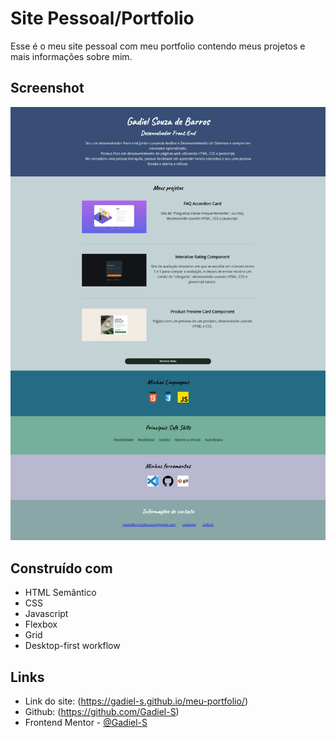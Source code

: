 # Site Pessoal/Portfolio

Esse é o meu site pessoal com meu portfolio contendo meus projetos e mais informações sobre mim.

## Screenshot

![](./images/capa-meu-portfolio.jpeg)

## Construído com

- HTML Semântico
- CSS
- Javascript
- Flexbox
- Grid
- Desktop-first workflow

## Links

- Link do site: (https://gadiel-s.github.io/meu-portfolio/)
- Github: (https://github.com/Gadiel-S)
- Frontend Mentor - [@Gadiel-S](https://www.frontendmentor.io/profile/Gadiel-S)
